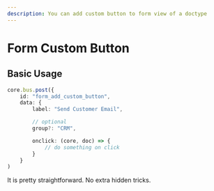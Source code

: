 ```yaml
---
description: You can add custom button to form view of a doctype
---
```


# Form Custom Button

## Basic Usage

```typescript
core.bus.post({
    id: "form_add_custom_button",
    data: {
        label: "Send Customer Email",

        // optional
        group?: "CRM",

        onclick: (core, doc) => {
            // do something on click
        }
    }
)
```

It is pretty straightforward. No extra hidden tricks.

